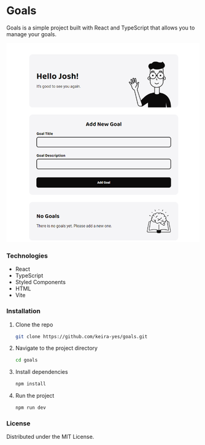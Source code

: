 # Goals

Goals is a simple project built with React and TypeScript that allows you to manage your goals.

![Project Screenshot](https://github.com/keira-yes/goals/blob/main/src/assets/img/goals.png)

### Technologies

- React
- TypeScript
- Styled Components
- HTML
- Vite

### Installation

1. Clone the repo
    ```sh
    git clone https://github.com/keira-yes/goals.git
    ```
2. Navigate to the project directory
    ```sh
    cd goals
    ```
3. Install dependencies
    ```sh
    npm install
    ```
4. Run the project
    ```sh
    npm run dev
    ```

### License

Distributed under the MIT License.


